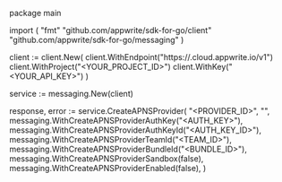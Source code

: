 package main

import (
    "fmt"
    "github.com/appwrite/sdk-for-go/client"
    "github.com/appwrite/sdk-for-go/messaging"
)

client := client.New(
    client.WithEndpoint("https://<REGION>.cloud.appwrite.io/v1")
    client.WithProject("<YOUR_PROJECT_ID>")
    client.WithKey("<YOUR_API_KEY>")
)

service := messaging.New(client)

response, error := service.CreateAPNSProvider(
    "<PROVIDER_ID>",
    "<NAME>",
    messaging.WithCreateAPNSProviderAuthKey("<AUTH_KEY>"),
    messaging.WithCreateAPNSProviderAuthKeyId("<AUTH_KEY_ID>"),
    messaging.WithCreateAPNSProviderTeamId("<TEAM_ID>"),
    messaging.WithCreateAPNSProviderBundleId("<BUNDLE_ID>"),
    messaging.WithCreateAPNSProviderSandbox(false),
    messaging.WithCreateAPNSProviderEnabled(false),
)
